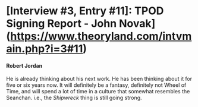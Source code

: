 # [Interview #3, Entry #11]: TPOD Signing Report - John Novak](https://www.theoryland.com/intvmain.php?i=3#11)

#### Robert Jordan

He is already thinking about his next work. He has been thinking about it for five or six years now. It will definitely be a fantasy, definitely not Wheel of Time, and will spend a lot of time in a culture that somewhat resembles the Seanchan. i.e., the
*Shipwreck*
thing is still going strong.

